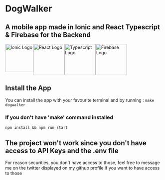 # DogWalker

## A mobile app made in Ionic and React Typescript & Firebase for the Backend
<div style="display:flex;">
<img src="https://upload.wikimedia.org/wikipedia/commons/thumb/d/d1/Ionic_Logo.svg/1280px-Ionic_Logo.svg.png" height="90" alt="Ionic Logo">
<img src="https://upload.wikimedia.org/wikipedia/commons/thumb/a/a7/React-icon.svg/2300px-React-icon.svg.png"  height="100" alt="React Logo">
<img src="https://upload.wikimedia.org/wikipedia/commons/thumb/4/4c/Typescript_logo_2020.svg/1024px-Typescript_logo_2020.svg.png"  height="100" alt="Typescript Logo">
<img src="https://upload.wikimedia.org/wikipedia/commons/thumb/3/37/Firebase_Logo.svg/1280px-Firebase_Logo.svg.png"  height="100" alt="Firebase Logo">
</div>

## Install the App
You can install the app with your favourite terminal and by running :
```make dogwalker```

### If you don't have 'make' command installed
```npm install && npm run start```

## The project won't work since you don't have access to API Keys and the .env file
For reason securities, you don't have access to those, feel free to message me on the twitter displayed on my github profile if you want to have access to those

